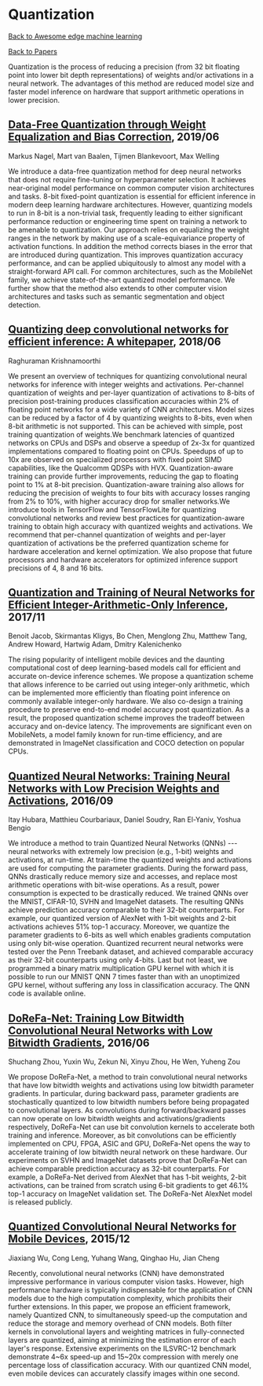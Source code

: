 # Quantization
[Back to Awesome edge machine learning](https://github.com/bisonai/awesome-edge-machine-learning)

[Back to Papers](https://github.com/bisonai/awesome-edge-machine-learning/Papers)

Quantization is the process of reducing a precision (from 32 bit floating point into lower bit depth representations) of weights and/or activations in a neural network. The advantages of this method are reduced model size and faster model inference on hardware that support arithmetic operations in lower precision.


## [Data-Free Quantization through Weight Equalization and Bias Correction](https://arxiv.org/abs/1906.04721), 2019/06
Markus Nagel, Mart van Baalen, Tijmen Blankevoort, Max Welling

We introduce a data-free quantization method for deep neural networks that does not require fine-tuning or hyperparameter selection. It achieves near-original model performance on common computer vision architectures and tasks. 8-bit fixed-point quantization is essential for efficient inference in modern deep learning hardware architectures. However, quantizing models to run in 8-bit is a non-trivial task, frequently leading to either significant performance reduction or engineering time spent on training a network to be amenable to quantization. Our approach relies on equalizing the weight ranges in the network by making use of a scale-equivariance property of activation functions. In addition the method corrects biases in the error that are introduced during quantization. This improves quantization accuracy performance, and can be applied ubiquitously to almost any model with a straight-forward API call. For common architectures, such as the MobileNet family, we achieve state-of-the-art quantized model performance. We further show that the method also extends to other computer vision architectures and tasks such as semantic segmentation and object detection.


## [Quantizing deep convolutional networks for efficient inference: A whitepaper](https://arxiv.org/abs/1806.08342), 2018/06
Raghuraman Krishnamoorthi

We present an overview of techniques for quantizing convolutional neural networks for inference with integer weights and activations. Per-channel quantization of weights and per-layer quantization of activations to 8-bits of precision post-training produces classification accuracies within 2% of floating point networks for a wide variety of CNN architectures. Model sizes can be reduced by a factor of 4 by quantizing weights to 8-bits, even when 8-bit arithmetic is not supported. This can be achieved with simple, post training quantization of weights.We benchmark latencies of quantized networks on CPUs and DSPs and observe a speedup of 2x-3x for quantized implementations compared to floating point on CPUs. Speedups of up to 10x are observed on specialized processors with fixed point SIMD capabilities, like the Qualcomm QDSPs with HVX. Quantization-aware training can provide further improvements, reducing the gap to floating point to 1% at 8-bit precision. Quantization-aware training also allows for reducing the precision of weights to four bits with accuracy losses ranging from 2% to 10%, with higher accuracy drop for smaller networks.We introduce tools in TensorFlow and TensorFlowLite for quantizing convolutional networks and review best practices for quantization-aware training to obtain high accuracy with quantized weights and activations. We recommend that per-channel quantization of weights and per-layer quantization of activations be the preferred quantization scheme for hardware acceleration and kernel optimization. We also propose that future processors and hardware accelerators for optimized inference support precisions of 4, 8 and 16 bits.


## [Quantization and Training of Neural Networks for Efficient Integer-Arithmetic-Only Inference](https://arxiv.org/abs/1712.05877), 2017/11
Benoit Jacob, Skirmantas Kligys, Bo Chen, Menglong Zhu, Matthew Tang, Andrew Howard, Hartwig Adam, Dmitry Kalenichenko

The rising popularity of intelligent mobile devices and the daunting computational cost of deep learning-based models call for efficient and accurate on-device inference schemes. We propose a quantization scheme that allows inference to be carried out using integer-only arithmetic, which can be implemented more efficiently than floating point inference on commonly available integer-only hardware. We also co-design a training procedure to preserve end-to-end model accuracy post quantization. As a result, the proposed quantization scheme improves the tradeoff between accuracy and on-device latency. The improvements are significant even on MobileNets, a model family known for run-time efficiency, and are demonstrated in ImageNet classification and COCO detection on popular CPUs.


## [Quantized Neural Networks: Training Neural Networks with Low Precision Weights and Activations](https://arxiv.org/abs/1609.07061), 2016/09
Itay Hubara, Matthieu Courbariaux, Daniel Soudry, Ran El-Yaniv, Yoshua Bengio

We introduce a method to train Quantized Neural Networks (QNNs) --- neural networks with extremely low precision (e.g., 1-bit) weights and activations, at run-time. At train-time the quantized weights and activations are used for computing the parameter gradients. During the forward pass, QNNs drastically reduce memory size and accesses, and replace most arithmetic operations with bit-wise operations. As a result, power consumption is expected to be drastically reduced. We trained QNNs over the MNIST, CIFAR-10, SVHN and ImageNet datasets. The resulting QNNs achieve prediction accuracy comparable to their 32-bit counterparts. For example, our quantized version of AlexNet with 1-bit weights and 2-bit activations achieves 51% top-1 accuracy. Moreover, we quantize the parameter gradients to 6-bits as well which enables gradients computation using only bit-wise operation. Quantized recurrent neural networks were tested over the Penn Treebank dataset, and achieved comparable accuracy as their 32-bit counterparts using only 4-bits. Last but not least, we programmed a binary matrix multiplication GPU kernel with which it is possible to run our MNIST QNN 7 times faster than with an unoptimized GPU kernel, without suffering any loss in classification accuracy. The QNN code is available online.


## [DoReFa-Net: Training Low Bitwidth Convolutional Neural Networks with Low Bitwidth Gradients](https://arxiv.org/abs/1606.06160), 2016/06
Shuchang Zhou, Yuxin Wu, Zekun Ni, Xinyu Zhou, He Wen, Yuheng Zou

We propose DoReFa-Net, a method to train convolutional neural networks that have low bitwidth weights and activations using low bitwidth parameter gradients. In particular, during backward pass, parameter gradients are stochastically quantized to low bitwidth numbers before being propagated to convolutional layers. As convolutions during forward/backward passes can now operate on low bitwidth weights and activations/gradients respectively, DoReFa-Net can use bit convolution kernels to accelerate both training and inference. Moreover, as bit convolutions can be efficiently implemented on CPU, FPGA, ASIC and GPU, DoReFa-Net opens the way to accelerate training of low bitwidth neural network on these hardware. Our experiments on SVHN and ImageNet datasets prove that DoReFa-Net can achieve comparable prediction accuracy as 32-bit counterparts. For example, a DoReFa-Net derived from AlexNet that has 1-bit weights, 2-bit activations, can be trained from scratch using 6-bit gradients to get 46.1\% top-1 accuracy on ImageNet validation set. The DoReFa-Net AlexNet model is released publicly.


## [Quantized Convolutional Neural Networks for Mobile Devices](https://arxiv.org/abs/1512.06473), 2015/12
Jiaxiang Wu, Cong Leng, Yuhang Wang, Qinghao Hu, Jian Cheng

Recently, convolutional neural networks (CNN) have demonstrated impressive performance in various computer vision tasks. However, high performance hardware is typically indispensable for the application of CNN models due to the high computation complexity, which prohibits their further extensions. In this paper, we propose an efficient framework, namely Quantized CNN, to simultaneously speed-up the computation and reduce the storage and memory overhead of CNN models. Both filter kernels in convolutional layers and weighting matrices in fully-connected layers are quantized, aiming at minimizing the estimation error of each layer's response. Extensive experiments on the ILSVRC-12 benchmark demonstrate 4~6x speed-up and 15~20x compression with merely one percentage loss of classification accuracy. With our quantized CNN model, even mobile devices can accurately classify images within one second.


